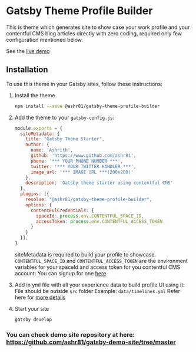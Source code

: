 # Gatsby Theme Profile Builder

This is theme which generates site to show case your work profile and your contentful CMS blog articles directly with zero coding, required only few configuration mentioned below.

See the [live demo](https://gatsby-theme-profile-builder.netlify.com/)

## Installation

To use this theme in your Gatsby sites, follow these instructions:

1.  Install the theme
    ```sh
    npm install --save @ashr81/gatsby-theme-profile-builder
    ```

2.  Add the theme to your `gatsby-config.js`:
    ```js
    module.exports = {
      siteMetadata: {
        title: "Gatsby Theme Starter",
        author: {
          name: 'Ashrith',
          github: 'https://www.github.com/ashr81',
          phone: '*** YOUR PHONE NUMBER ***',
          twitter: '*** YOUR TWITTER HANDLER ***',
          image_url: '*** IMAGE URL ***(200x200)'
        },
        description: 'Gatsby theme starter using contentful CMS'
      },
      plugins: [{
        resolve: "@ashr81/gatsby-theme-profile-builder",
        options: {
          contentFulCredentials: {
            spaceId: process.env.CONTENTFUL_SPACE_ID,
            accessToken: process.env.CONTENTFUL_ACCESS_TOKEN
          }
        }
      }],
    }

    ```
    siteMetadata is required to build your profile to showcase.
    `CONTENTFUL_SPACE_ID` and `CONTENTFUL_ACCESS_TOKEN` are the environment variables for your spaceId and access token for you contentful CMS account:
    You can signup for one [here](https://be.contentful.com/login)
3. Add in yml file with all your experience data to build profile UI using it:
    File should be outside `src` folder
    Example: `data/timelines.yml`
    Refer here for [more details](https://github.com/ashr81/gatsby-demo-site/tree/master/data)

4.  Start your site
    ```sh
    gatsby develop
    ```
### You can check demo site repository at here: https://github.com/ashr81/gatsby-demo-site/tree/master
